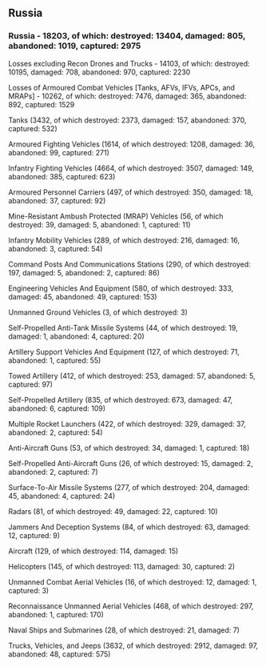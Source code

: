 
 
 ## Russia
 
 ### Russia - 18203, of which: destroyed: 13404, damaged: 805, abandoned: 1019, captured: 2975

 Losses excluding Recon Drones and Trucks - 14103, of which: destroyed: 10195, damaged: 708, abandoned: 970, captured: 2230

 Losses of Armoured Combat Vehicles [Tanks, AFVs, IFVs, APCs, and MRAPs] - 10262, of which: destroyed: 7476, damaged: 365, abandoned: 892, captured: 1529

 

 

 Tanks (3432, of which destroyed: 2373, damaged: 157, abandoned: 370, captured: 532)

 Armoured Fighting Vehicles (1614, of which destroyed: 1208, damaged: 36, abandoned: 99, captured: 271)

 Infantry Fighting Vehicles (4664, of which destroyed: 3507, damaged: 149, abandoned: 385, captured: 623)

 Armoured Personnel Carriers (497, of which destroyed: 350, damaged: 18, abandoned: 37, captured: 92)

 Mine-Resistant Ambush Protected (MRAP) Vehicles (56, of which destroyed: 39, damaged: 5, abandoned: 1, captured: 11)

 Infantry Mobility Vehicles (289, of which destroyed: 216, damaged: 16, abandoned: 3, captured: 54)

 Command Posts And Communications Stations (290, of which destroyed: 197, damaged: 5, abandoned: 2, captured: 86)

 Engineering Vehicles And Equipment (580, of which destroyed: 333, damaged: 45, abandoned: 49, captured: 153)

 Unmanned Ground Vehicles (3, of which destroyed: 3)

 Self-Propelled Anti-Tank Missile Systems (44, of which destroyed: 19, damaged: 1, abandoned: 4, captured: 20)

 Artillery Support Vehicles And Equipment (127, of which destroyed: 71, abandoned: 1, captured: 55)

 Towed Artillery (412, of which destroyed: 253, damaged: 57, abandoned: 5, captured: 97)

 Self-Propelled Artillery (835, of which destroyed: 673, damaged: 47, abandoned: 6, captured: 109)

 Multiple Rocket Launchers (422, of which destroyed: 329, damaged: 37, abandoned: 2, captured: 54)

 Anti-Aircraft Guns (53, of which destroyed: 34, damaged: 1, captured: 18)

 Self-Propelled Anti-Aircraft Guns (26, of which destroyed: 15, damaged: 2, abandoned: 2, captured: 7)

 Surface-To-Air Missile Systems (277, of which destroyed: 204, damaged: 45, abandoned: 4, captured: 24)

 Radars (81, of which destroyed: 49, damaged: 22, captured: 10)

 Jammers And Deception Systems (84, of which destroyed: 63, damaged: 12, captured: 9)

 Aircraft (129, of which destroyed: 114, damaged: 15)

 Helicopters (145, of which destroyed: 113, damaged: 30, captured: 2)

 Unmanned Combat Aerial Vehicles (16, of which destroyed: 12, damaged: 1, captured: 3)

 Reconnaissance Unmanned Aerial Vehicles (468, of which destroyed: 297, abandoned: 1, captured: 170)

 Naval Ships and Submarines (28, of which destroyed: 21, damaged: 7)

 Trucks, Vehicles, and Jeeps (3632, of which destroyed: 2912, damaged: 97, abandoned: 48, captured: 575)

